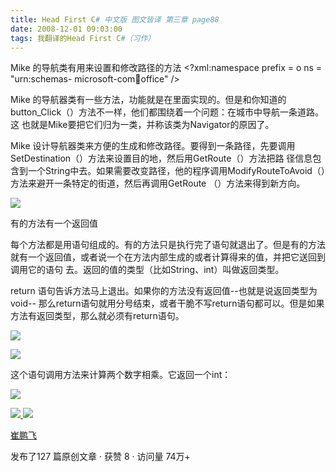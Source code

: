 ```yaml
---
title: Head First C# 中文版 图文皆译 第三章 page88
date: 2008-12-01 09:03:00
tags: 我翻译的Head First C#（习作）
---
```

Mike  的导航类有用来设置和修改路径的方法  <?xml:namespace prefix = o ns = "urn:schemas-
microsoft-com:office:office" />

Mike  的导航器类有一些方法，功能就是在里面实现的。但是和你知道的button_Click（）方法不一样，他们都围绕着一个问题：在城市中导航一条道路。这
也就是Mike要把它们归为一类，并称该类为Navigator的原因了。

Mike  设计导航器类来方便的生成和修改路径。要得到一条路径，先要调用SetDestination（）方法来设置目的地，然后用GetRoute（）方法把路
径信息包含到一个String中去。如果需要改变路径，他的程序调用ModifyRouteToAvoid（）方法来避开一条特定的街道，然后再调用GetRoute
（）方法来得到新方向。

![](https://p-blog.csdn.net/images/p_blog_csdn_net/cuipengfei1/EntryImages/20081201/%E6%88%AA%E5%9B%BE00.jpg)

有的方法有一个返回值

每个方法都是用语句组成的。有的方法只是执行完了语句就退出了。但是有的方法就有一个返回值，或者说一个在方法内部生成的或者计算得来的值，并把它送回到调用它的语句
去。返回的值的类型（比如String、int）叫做返回类型。

return  语句告诉方法马上退出。如果你的方法没有返回值--也就是说返回类型为void--
那么return语句就用分号结束，或者干脆不写return语句都可以。但是如果方法有返回类型，那么就必须有return语句。

![](https://p-blog.csdn.net/images/p_blog_csdn_net/cuipengfei1/EntryImages/20081201/%E6%88%AA%E5%9B%BE01.jpg)

![](https://p-blog.csdn.net/images/p_blog_csdn_net/cuipengfei1/EntryImages/20081201/%E6%88%AA%E5%9B%BE02.jpg)

这个语句调用方法来计算两个数字相乘。它返回一个int：

![](https://p-blog.csdn.net/images/p_blog_csdn_net/cuipengfei1/EntryImages/20081201/%E6%88%AA%E5%9B%BE03.jpg)



[ ![](https://profile.csdnimg.cn/5/2/5/3_cuipengfei1)
![](https://g.csdnimg.cn/static/user-reg-year/1x/11.png)
](https://blog.csdn.net/cuipengfei1)

[ 崔鹏飞 ](https://blog.csdn.net/cuipengfei1)

发布了127 篇原创文章  ·  获赞 8  ·  访问量 74万+

